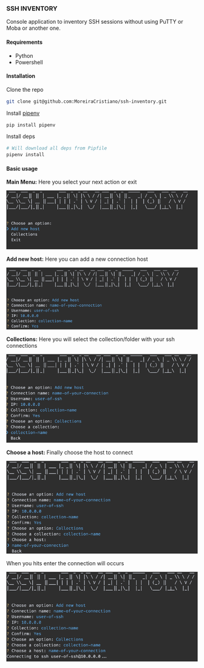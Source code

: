 ### SSH INVENTORY

Console application to inventory SSH sessions without using PuTTY or Moba or another one.

#### Requirements

- Python
- Powershell

#### Installation

Clone the repo

```bash
git clone git@github.com:MoreiraCristiano/ssh-inventory.git
```

Install [pipenv](https://pipenv.pypa.io/en/latest/)

```bash
pip install pipenv
```

Install deps

```bash
# Will download all deps from Pipfile
pipenv install
```

#### Basic usage

**Main Menu:** Here you select your next action or exit

![Main Menu](./assets/menu.png)

**Add new host:** Here you can add a new connection host

![Add Host](./assets/addhost.png)

**Collections:** Here you will select the collection/folder with your ssh connections

![Collections](./assets/collections.png)

**Choose a host:** Finally choose the host to connect

![Host](./assets/choose.png)

When you hits enter the connection will occurs

![Host](./assets/connecting.png)
